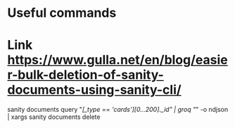 # Useful commands
# Link https://www.gulla.net/en/blog/easier-bulk-deletion-of-sanity-documents-using-sanity-cli/
sanity documents query "*[_type == 'cards'][0...200]._id" | groq "*" -o ndjson | xargs sanity documents delete
